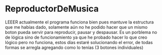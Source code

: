 # ReproductorDeMusica
LEEER 
actualmente el programa funciona bien pues mantuve la estructura que me habías dado, solamente aún no he podido hacer que un mismo boton pueda servir 
para reproducir, pausar y despausar. Es un porblema no de lógica sino de funcionamiento ya que he probado hacer lo
que creo lógico pero no funciona, estos días estaré solucionando el error, de todas formas se arregla agregando como lo tenías (3 botones individuales)
